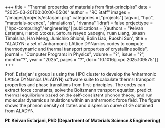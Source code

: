 +++
title = "Thermal properties of materials from first-principles"
date = "2025-03-20T00:00:00-05:00"
author = "RC Staff"
images = "/images/projects/esfarjani.png"
categories = ["projects"]
tags = [
  "hpc",
  "materials-science",
  "simulations",
  "rivanna"
]
draft = false
projecttype = ["hpc-computing","engineering"]
publications = [{authors = "Keivan Esfarjani, Harold Stokes, Safoura Nayeb Sadeghi, Yuan Liang, Bikash Timalsina, Han Meng, Junichiro Shiomi, Bolin Liao, Ruoshi Sun", title = "ALADYN: a set of Anharmonic LAttice DYNamics codes to compute thermodynamic and thermal transport properties of crystalline solids", journal = "Computer Programs in Physics", volume = "?", issue = "?", month="?", year = "2025", pages = "?", doi = "10.1016/j.cpc.2025.109575"}]
+++

Prof. Esfarjani's group is using the HPC cluster to develop the Anharmonic LAttice DYNamics (ALADYN) software suite to calculate thermal transport properties and phase transitions from first-principles. The codes can extract force constants, solve the Boltzmann transport equation, predict thermal equilibrium based on the self-consistent phonon theory, and run molecular dynamics simulations within an anharmonic force field. The figure shows the phonon density of states and dispersion curve of Ge obtained from ALADYN.

**PI: Keivan Esfarjani, PhD (Department of Materials Science & Engineering)**
